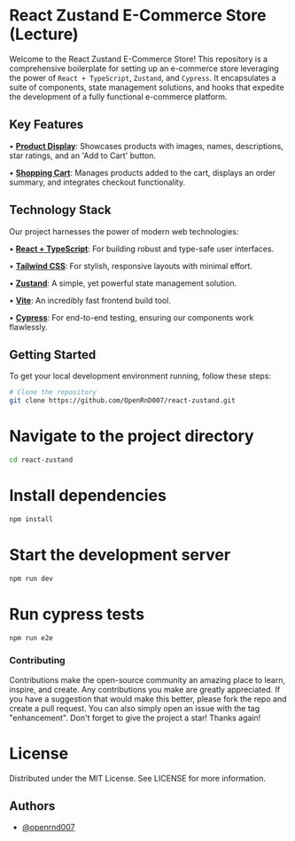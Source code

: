 # React Zustand E-Commerce Store (Lecture)

Welcome to the React Zustand E-Commerce Store! This repository is a comprehensive boilerplate for setting up an e-commerce store leveraging the power of `React + TypeScript`, `Zustand`, and `Cypress`. It encapsulates a suite of components, state management solutions, and hooks that expedite the development of a fully functional e-commerce platform.

## Key Features

•  [**Product Display**](https://react-zustand-five.vercel.app/): Showcases products with images, names, descriptions, star ratings, and an 'Add to Cart' button.

•  [**Shopping Cart**](https://react-zustand-five.vercel.app/): Manages products added to the cart, displays an order summary, and integrates checkout functionality.


## Technology Stack

Our project harnesses the power of modern web technologies:

•  [**React + TypeScript**](https://react.dev/): For building robust and type-safe user interfaces.

•  [**Tailwind CSS**](https://tailwindcss.com/): For stylish, responsive layouts with minimal effort.

•  [**Zustand**](https://zustand-demo.pmnd.rs/): A simple, yet powerful state management solution.

•  [**Vite**](https://vitejs.dev/): An incredibly fast frontend build tool.

•  [**Cypress**](https://www.cypress.io/): For end-to-end testing, ensuring our components work flawlessly.


## Getting Started

To get your local development environment running, follow these steps:

```bash
# Clone the repository
git clone https://github.com/OpenRnD007/react-zustand.git
```

# Navigate to the project directory
```bash
cd react-zustand
```

# Install dependencies
```bash
npm install
```

# Start the development server
```bash
npm run dev
```

# Run cypress tests
```bash
npm run e2e
```

### Contributing
Contributions make the open-source community an amazing place to learn, inspire, and create. Any contributions you make are greatly appreciated.
If you have a suggestion that would make this better, please fork the repo and create a pull request. You can also simply open an issue with the tag "enhancement".
Don't forget to give the project a star! Thanks again!

# License
Distributed under the MIT License. See LICENSE for more information.

## Authors
- [@openrnd007](https://www.github.com/openrnd007)
